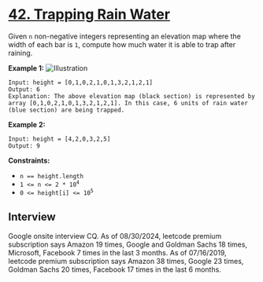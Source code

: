 # [42. Trapping Rain Water](https://leetcode.com/problems/trapping-rain-water/)

Given `n` non-negative integers representing an elevation map where the width of each bar is `1`, compute how much water it is able to trap after raining.

**Example 1:**
![Illustration](https://assets.leetcode.com/uploads/2018/10/22/rainwatertrap.png)
```
Input: height = [0,1,0,2,1,0,1,3,2,1,2,1]
Output: 6
Explanation: The above elevation map (black section) is represented by array [0,1,0,2,1,0,1,3,2,1,2,1]. In this case, 6 units of rain water (blue section) are being trapped.
```

**Example 2:**
```
Input: height = [4,2,0,3,2,5]
Output: 9
```

**Constraints:**
* `n == height.length`
* <code>1 <= n <= 2 * 10<sup>4</sup></code>
* <code>0 <= height[i] <= 10<sup>5</sup></code>

## Interview
Google onsite interview CQ.
As of 08/30/2024, leetcode premium subscription says Amazon 19 times, Google and Goldman Sachs 18 times, Microsoft, Facebook 7 times in the last 3 months.
As of 07/16/2019, leetcode premium subscription says Amazon 38 times, Google 23 times, Goldman Sachs 20 times, Facebook 17 times in the last 6 months.
